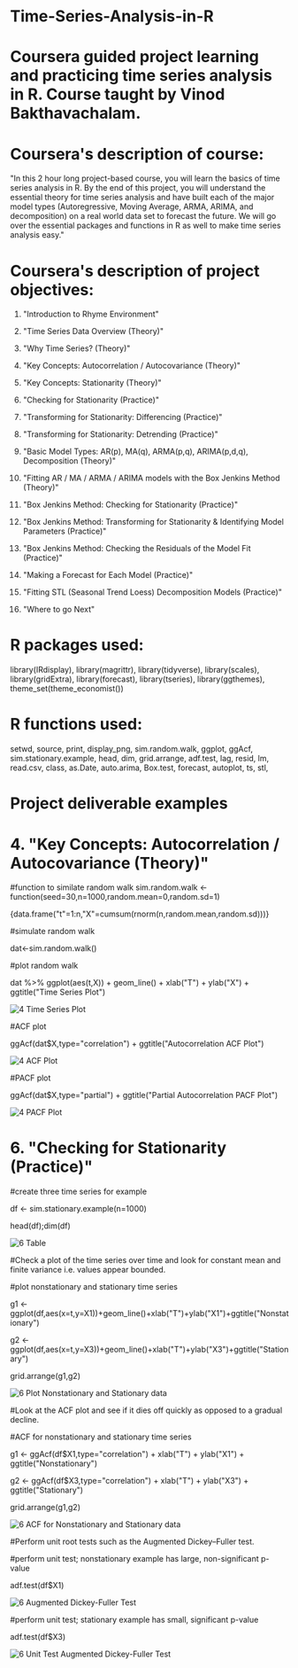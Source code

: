 # Time-Series-Analysis-in-R

# Coursera guided project learning and practicing time series analysis in R. Course taught by Vinod Bakthavachalam.

# Coursera's description of course:

"In this 2 hour long project-based course, you will learn the basics of time series analysis in R. By the end of this project, you will understand the essential theory for time series analysis and have built each of the major model types (Autoregressive, Moving Average, ARMA, ARIMA, and decomposition) on a real world data set to forecast the future. We will go over the essential packages and functions in R as well to make time series analysis easy."

# Coursera's description of project objectives:

1. "Introduction to Rhyme Environment"

2. "Time Series Data Overview (Theory)"

3. "Why Time Series? (Theory)"

4. "Key Concepts: Autocorrelation / Autocovariance (Theory)"

5. "Key Concepts: Stationarity (Theory)"

6. "Checking for Stationarity (Practice)"

7. "Transforming for Stationarity: Differencing (Practice)"

8. "Transforming for Stationarity: Detrending (Practice)"

9. "Basic Model Types: AR(p), MA(q), ARMA(p,q), ARIMA(p,d,q), Decomposition (Theory)"

10. "Fitting AR / MA / ARMA / ARIMA models with the Box Jenkins Method (Theory)"

11. "Box Jenkins Method: Checking for Stationarity (Practice)"

12. "Box Jenkins Method: Transforming for Stationarity & Identifying Model Parameters (Practice)"

13. "Box Jenkins Method: Checking the Residuals of the Model Fit (Practice)"

14. "Making a Forecast for Each Model (Practice)"

15. "Fitting STL (Seasonal Trend Loess) Decomposition Models (Practice)"

16. "Where to go Next"

# R packages used:

library(IRdisplay), library(magrittr), library(tidyverse), library(scales), library(gridExtra), library(forecast), library(tseries), library(ggthemes), theme_set(theme_economist())

# R functions used:

setwd, source, print, display_png, sim.random.walk, ggplot, ggAcf, sim.stationary.example, head, dim, grid.arrange, adf.test, lag, resid, lm, read.csv, class, as.Date, auto.arima, Box.test, forecast, autoplot, ts, stl, 

# Project deliverable examples

# 4. "Key Concepts: Autocorrelation / Autocovariance (Theory)"

#function to similate random walk
sim.random.walk <- function(seed=30,n=1000,random.mean=0,random.sd=1)

{data.frame("t"=1:n,"X"=cumsum(rnorm(n,random.mean,random.sd)))}

#simulate random walk

dat<-sim.random.walk()

#plot random walk

dat %>% ggplot(aes(t,X)) + geom_line() + xlab("T") + ylab("X") + ggtitle("Time Series Plot")

![4  Time Series Plot](https://github.com/NollieAnalysis/Intro-to-Time-Series-Analysis-in-R/assets/163913188/394a7c2f-8a4c-4b47-9232-a1e96fc76b8c)

#ACF plot

ggAcf(dat$X,type="correlation") + ggtitle("Autocorrelation ACF Plot")

![4  ACF Plot](https://github.com/NollieAnalysis/Intro-to-Time-Series-Analysis-in-R/assets/163913188/2179cd6e-ef85-44f0-a79b-8c8af03ea9f5)

#PACF plot

ggAcf(dat$X,type="partial") + ggtitle("Partial Autocorrelation PACF Plot")

![4  PACF Plot](https://github.com/NollieAnalysis/Intro-to-Time-Series-Analysis-in-R/assets/163913188/ab120929-ac2b-4eea-9525-e3ffd402b650)

# 6. "Checking for Stationarity (Practice)"

#create three time series for example

df <- sim.stationary.example(n=1000)

head(df);dim(df)

![6  Table](https://github.com/NollieAnalysis/Intro-to-Time-Series-Analysis-in-R/assets/163913188/4d565aae-562b-405e-beef-8060c7a67614)

#Check a plot of the time series over time and look for constant mean and finite variance i.e. values appear bounded.

#plot nonstationary and stationary time series

g1 <- ggplot(df,aes(x=t,y=X1))+geom_line()+xlab("T")+ylab("X1")+ggtitle("Nonstationary")

g2 <- ggplot(df,aes(x=t,y=X3))+geom_line()+xlab("T")+ylab("X3")+ggtitle("Stationary")

grid.arrange(g1,g2)

![6  Plot Nonstationary and Stationary data](https://github.com/NollieAnalysis/Intro-to-Time-Series-Analysis-in-R/assets/163913188/452c8b79-2c04-416c-85fe-d4062996e445)

#Look at the ACF plot and see if it dies off quickly as opposed to a gradual decline.

#ACF for nonstationary and stationary time series

g1 <- ggAcf(df$X1,type="correlation") + xlab("T") + ylab("X1") + ggtitle("Nonstationary")

g2 <- ggAcf(df$X3,type="correlation") + xlab("T") + ylab("X3") + ggtitle("Stationary")

grid.arrange(g1,g2)

![6  ACF for Nonstationary and Stationary data](https://github.com/NollieAnalysis/Intro-to-Time-Series-Analysis-in-R/assets/163913188/c4856006-88c5-4852-ac46-9a975873d104)

#Perform unit root tests such as the Augmented Dickey–Fuller test.

#perform unit test; nonstationary example has large, non-significant p-value

adf.test(df$X1)

![6  Augmented Dickey-Fuller Test](https://github.com/NollieAnalysis/Intro-to-Time-Series-Analysis-in-R/assets/163913188/b32705d5-e6a5-45a9-abe3-33186df8f170)

#perform unit test; stationary example has small, significant p-value

adf.test(df$X3)

![6  Unit Test Augmented Dickey-Fuller Test](https://github.com/NollieAnalysis/Intro-to-Time-Series-Analysis-in-R/assets/163913188/7526a5cb-3174-46ac-aa20-6552e50ce09d)

